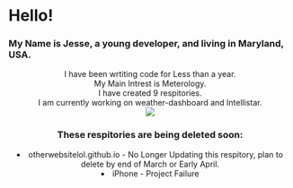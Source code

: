 
<h1>Hello!</h1>
<h3>My Name is Jesse, a young developer, and living in Maryland, USA.</h3>
<div align="center">
<div align="center">I have been wrtiting code for Less than a year. </div>
<div align="center">My Main Intrest is Meterology.</div>
   <div>I have created 9 respitories.</div>
  <div>I am currently working on weather-dashboard and Intellistar.</div>
<img src="https://github-readme-stats.vercel.app/api?username=JesseWx2011&show_icons=true&bg_color=black">
  <h3>These respitories are being deleted soon:</h3>
   <li>otherwebsitelol.github.io - No Longer Updating this respitory, plan to delete by end of March or Early April.</li>
   <li>iPhone - Project Failure</li>
</div>

